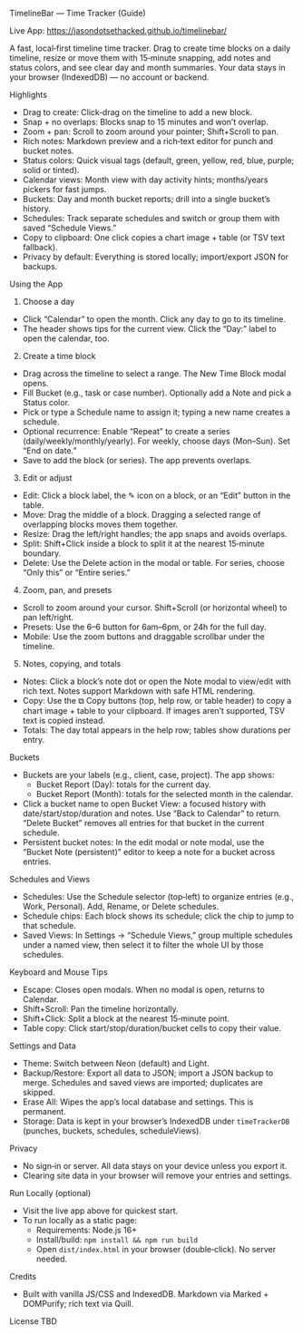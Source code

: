TimelineBar — Time Tracker (Guide)

Live App: https://jasondotsethacked.github.io/timelinebar/

A fast, local‑first timeline time tracker. Drag to create time blocks on a daily timeline, resize or move them with 15‑minute snapping, add notes and status colors, and see clear day and month summaries. Your data stays in your browser (IndexedDB) — no account or backend.

Highlights
- Drag to create: Click‑drag on the timeline to add a new block.
- Snap + no overlaps: Blocks snap to 15 minutes and won’t overlap.
- Zoom + pan: Scroll to zoom around your pointer; Shift+Scroll to pan.
- Rich notes: Markdown preview and a rich‑text editor for punch and bucket notes.
- Status colors: Quick visual tags (default, green, yellow, red, blue, purple; solid or tinted).
- Calendar views: Month view with day activity hints; months/years pickers for fast jumps.
- Buckets: Day and month bucket reports; drill into a single bucket’s history.
- Schedules: Track separate schedules and switch or group them with saved “Schedule Views.”
- Copy to clipboard: One click copies a chart image + table (or TSV text fallback).
- Privacy by default: Everything is stored locally; import/export JSON for backups.

Using the App
1) Choose a day
- Click “Calendar” to open the month. Click any day to go to its timeline.
- The header shows tips for the current view. Click the “Day:” label to open the calendar, too.

2) Create a time block
- Drag across the timeline to select a range. The New Time Block modal opens.
- Fill Bucket (e.g., task or case number). Optionally add a Note and pick a Status color.
- Pick or type a Schedule name to assign it; typing a new name creates a schedule.
- Optional recurrence: Enable “Repeat” to create a series (daily/weekly/monthly/yearly). For weekly, choose days (Mon–Sun). Set “End on date.”
- Save to add the block (or series). The app prevents overlaps.

3) Edit or adjust
- Edit: Click a block label, the ✎ icon on a block, or an “Edit” button in the table.
- Move: Drag the middle of a block. Dragging a selected range of overlapping blocks moves them together.
- Resize: Drag the left/right handles; the app snaps and avoids overlaps.
- Split: Shift+Click inside a block to split it at the nearest 15‑minute boundary.
- Delete: Use the Delete action in the modal or table. For series, choose “Only this” or “Entire series.”

4) Zoom, pan, and presets
- Scroll to zoom around your cursor. Shift+Scroll (or horizontal wheel) to pan left/right.
- Presets: Use the 6–6 button for 6am–6pm, or 24h for the full day.
- Mobile: Use the zoom buttons and draggable scrollbar under the timeline.

5) Notes, copying, and totals
- Notes: Click a block’s note dot or open the Note modal to view/edit with rich text. Notes support Markdown with safe HTML rendering.
- Copy: Use the ⧉ Copy buttons (top, help row, or table header) to copy a chart image + table to your clipboard. If images aren’t supported, TSV text is copied instead.
- Totals: The day total appears in the help row; tables show durations per entry.

Buckets
- Buckets are your labels (e.g., client, case, project). The app shows:
  - Bucket Report (Day): totals for the current day.
  - Bucket Report (Month): totals for the selected month in the calendar.
- Click a bucket name to open Bucket View: a focused history with date/start/stop/duration and notes. Use “Back to Calendar” to return. “Delete Bucket” removes all entries for that bucket in the current schedule.
- Persistent bucket notes: In the edit modal or note modal, use the “Bucket Note (persistent)” editor to keep a note for a bucket across entries.

Schedules and Views
- Schedules: Use the Schedule selector (top‑left) to organize entries (e.g., Work, Personal). Add, Rename, or Delete schedules.
- Schedule chips: Each block shows its schedule; click the chip to jump to that schedule.
- Saved Views: In Settings → “Schedule Views,” group multiple schedules under a named view, then select it to filter the whole UI by those schedules.

Keyboard and Mouse Tips
- Escape: Closes open modals. When no modal is open, returns to Calendar.
- Shift+Scroll: Pan the timeline horizontally.
- Shift+Click: Split a block at the nearest 15‑minute point.
- Table copy: Click start/stop/duration/bucket cells to copy their value.

Settings and Data
- Theme: Switch between Neon (default) and Light.
- Backup/Restore: Export all data to JSON; import a JSON backup to merge. Schedules and saved views are imported; duplicates are skipped.
- Erase All: Wipes the app’s local database and settings. This is permanent.
- Storage: Data is kept in your browser’s IndexedDB under `timeTrackerDB` (punches, buckets, schedules, scheduleViews).

Privacy
- No sign‑in or server. All data stays on your device unless you export it.
- Clearing site data in your browser will remove your entries and settings.

Run Locally (optional)
- Visit the live app above for quickest start.
- To run locally as a static page:
  - Requirements: Node.js 16+
  - Install/build: `npm install && npm run build`
  - Open `dist/index.html` in your browser (double‑click). No server needed.

Credits
- Built with vanilla JS/CSS and IndexedDB. Markdown via Marked + DOMPurify; rich text via Quill.

License
TBD
